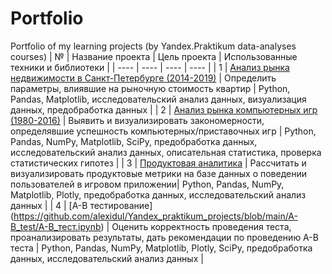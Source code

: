# Portfolio
Portfolio of my learning projects (by Yandex.Praktikum data-analyses courses)
| № | Название проекта | Цель проекта | Использованные техники и библиотеки |
| ---- | ---- | ---- | ---- |
| 1 | [Анализ рынка недвижимости в Санкт-Петербурге (2014-2019)](https://github.com/alexidul/Yandex_praktikum_projects/blob/main/Realty_project/Изучение_рынка_недвижимости_в_Санкт-Петербурге_и_Ленинградской_области.ipynb) | Определить параметры, влиявшие на рыночную стоимость квартир  | Python, Pandas, Matplotlib, исследовательский анализ данных, визуализация данных, предобработка данных |
| 2 | [Анализ рынка компьютерных игр (1980-2016)](https://github.com/alexidul/Yandex_praktikum_projects/blob/main/games_project/Изучение_закономерностей_определяющих_успешность_игр.ipynb) | Выявить и визуализировать закономерности, определявшие успешность компьютерных/приставочных игр | Python, Pandas, NumPy, Matplotlib, SciPy, предобработка данных, исследовательский анализ данных, описательная статистика, проверка статистических гипотез |
| 3 | [Продуктовая аналитика](https://github.com/alexidul/Yandex_praktikum_projects/blob/main/Product%20analytics%20project/Тестовое_задание_продуктовый_аналитик_Yandex.ipynb) | Рассчитать и визуализировать продуктовые метрики на базе данных о поведении пользователей в игровом приложении| Python, Pandas, NumPy, Matplotlib, Plotly, предобработка данных, исследовательский анализ данных |
| 4 | [A-B тестирование] (https://github.com/alexidul/Yandex_praktikum_projects/blob/main/A-B_test/A-B_тест.ipynb) | Оценить корректность проведения теста, проанализировать результаты, дать рекомендации по проведению A-B теста | Python, Pandas, NumPy, Matplotlib, Plotly, SciPy, предобработка данных, исследовательский анализ данных |
